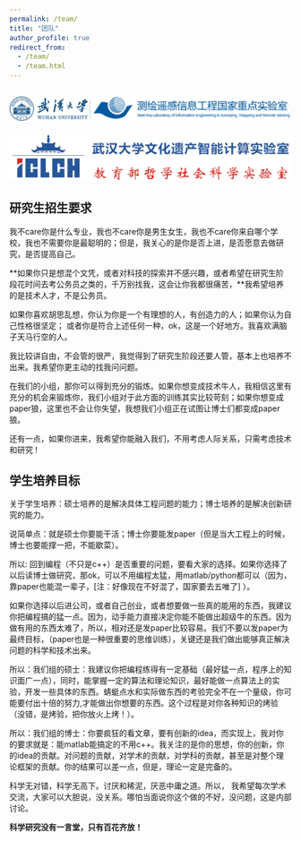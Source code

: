 ```yaml
---
permalink: /team/
title: "团队"
author_profile: true
redirect_from: 
  - /team/
  - /team.html
---
```



![测绘遥感信息工程国家重点实验室](/images/team/logo-img.png)
----
![武汉大学文化遗产智能计算实验室](/images/team/logo2.png)


## 研究生招生要求

我不care你是什么专业，我也不care你是男生女生，我也不care你来自哪个学校，我也不需要你是最聪明的；但是，我关心的是你是否上进，是否愿意去做研究，是否提高自己。

**如果你只是想混个文凭，或者对科技的探索并不感兴趣，或者希望在研究生阶段花时间去考公务员之类的，千万别找我，这会让你我都很痛苦，**我希望培养的是技术人才，不是公务员。

如果你喜欢胡思乱想，你认为你是一个有理想的人，有创造力的人；如果你认为自己性格很坚定；
或者你是符合上述任何一种，ok，这是一个好地方。我喜欢满脑子天马行空的人。

我比较讲自由，不会管的很严，我觉得到了研究生阶段还要人管，基本上也培养不出来。我希望你更主动的找我问问题。

在我们的小组，那你可以得到充分的锻炼。如果你想变成技术牛人，我相信这里有充分的机会来锻炼你，我们小组对于此方面的训练其实比较苛刻；如果你想变成paper狼，这里也不会让你失望，我想我们小组正在试图让博士们都变成paper狼。

还有一点，如果你进来，我希望你能融入我们，不用考虑人际关系，只需考虑技术和研究 !


## 学生培养目标

关于学生培养：硕士培养的是解决具体工程问题的能力；博士培养的是解决创新研究的能力。

说简单点：就是硕士你要能干活；博士你要能发paper（但是当大工程上的时候，博士也要能撑一把，不能歇菜）。

所以: 回到编程（不只是c++）是否重要的问题，要看大家的选择。如果你选择了以后读博士做研究，那ok，可以不用编程太猛，用matlab/python都可以（因为，靠paper也能混一辈子，[注：好像现在不好混了，国家要去五唯了] ）。

如果你选择以后进公司，或者自己创业，或者想要做一些真的能用的东西，我建议你把编程搞的猛一点。因为，动手能力直接决定你能不能做出超级牛的东西。因为做有用的东西太难了，所以，相对还是发paper比较容易。我们不要以发paper为最终目标，（paper也是一种很重要的思维训练），关键还是我们做出能够真正解决问题的科学和技术出来。

所以：我们组的硕士：我建议你把编程练得有一定基础（最好猛一点，程序上的知识面广一点），同时，能掌握一定的算法和理论知识，最好能做一点算法上的实验，开发一些具体的东西。蜻蜓点水和实际做东西的考验完全不在一个量级，你可能要付出十倍的努力,才能做出你想要的东西。这个过程是对你各种知识的烤验（没错，是烤验，把你放火上烤！）。

所以：我们组的博士：你要疯狂的看文章，要有创新的idea，而实现上，我对你的要求就是：能matlab能搞定的不用c++。我关注的是你的思想，你的创新，你的idea的贡献。对问题的贡献，对学术的贡献，对学科的贡献，甚至是对整个理论框架的贡献。你的结果可以差一点，但是，理论一定是完备的。

科学无对错，科学无高下。讨厌和稀泥，厌恶中庸之道。所以， 我希望每次学术交流，大家可以大胆说，没关系。哪怕当面说你这个做的不好，没问题，这是内部讨论。

**科学研究没有一言堂，只有百花齐放！**


